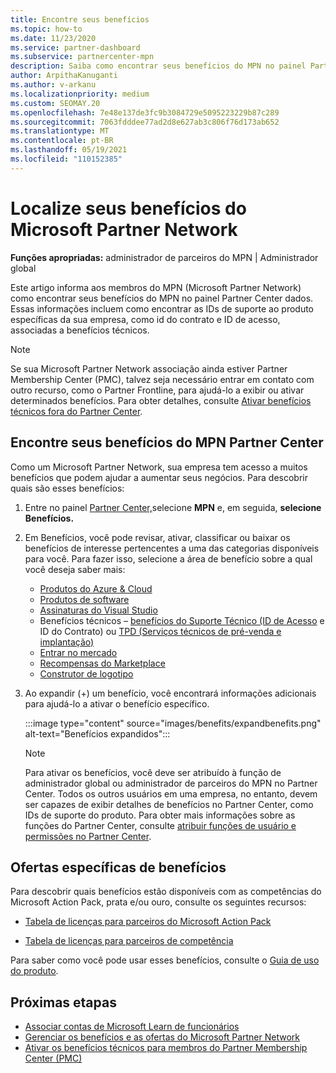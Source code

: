 ```yaml
---
title: Encontre seus benefícios
ms.topic: how-to
ms.date: 11/23/2020
ms.service: partner-dashboard
ms.subservice: partnercenter-mpn
description: Saiba como encontrar seus benefícios do MPN no painel Partner Center dados. Inclui informações sobre como encontrar a ID de acesso e a ID do contrato para obter benefícios técnicos.
author: ArpithaKanuganti
ms.author: v-arkanu
ms.localizationpriority: medium
ms.custom: SEOMAY.20
ms.openlocfilehash: 7e48e137de3fc9b3084729e5095223229b87c289
ms.sourcegitcommit: 7063fdddee77ad2d8e627ab3c806f76d173ab652
ms.translationtype: MT
ms.contentlocale: pt-BR
ms.lasthandoff: 05/19/2021
ms.locfileid: "110152385"
---
```

# <a name="locate-your-microsoft-partner-network-benefits"></a>Localize seus benefícios do Microsoft Partner Network 

**Funções apropriadas:** administrador de parceiros do MPN | Administrador global

Este artigo informa aos membros do MPN (Microsoft Partner Network) como encontrar seus benefícios do MPN no painel Partner Center dados. Essas informações incluem como encontrar as IDs de suporte ao produto específicas da sua empresa, como id do contrato e ID de acesso, associadas a benefícios técnicos.

>[!NOTE]
> Se sua Microsoft Partner Network associação ainda estiver Partner Membership Center (PMC), talvez seja necessário entrar em contato com outro recurso, como o Partner Frontline, para ajudá-lo a exibir ou ativar determinados benefícios. Para obter detalhes, consulte [Ativar benefícios técnicos fora do Partner Center](partner-membership-center-tech-benefits-activate.md).

## <a name="find-your-mpn-benefits-in-partner-center"></a>Encontre seus benefícios do MPN Partner Center

Como um Microsoft Partner Network, sua empresa tem acesso a muitos benefícios que podem ajudar a aumentar seus negócios. Para descobrir quais são esses benefícios:

1. Entre no painel [Partner Center,](https://partner.microsoft.com/dashboard/home)selecione **MPN** e, em seguida, **selecione Benefícios.**

2. Em Benefícios, você pode revisar, ativar, classificar ou baixar os benefícios de interesse pertencentes a uma das categorias disponíveis para você. Para fazer isso, selecione a área de benefício sobre a qual você deseja saber mais:

   - [Produtos do Azure & Cloud](mpn-benefits-azure-cloud.md)
   - [Produtos de software](mpn-benefits-software.md)
   - [Assinaturas do Visual Studio](mpn-benefits-visual-studio.md)
   - Benefícios técnicos – [benefícios do Suporte Técnico (ID de Acesso](mpn-benefits-technical-support.md) e ID do Contrato) ou [TPD (Serviços técnicos de pré-venda e implantação)](technical-benefits.md)
   - [Entrar no mercado](mpn-learn-about-go-to-market-benefits.md)
   - [Recompensas do Marketplace](marketplace-rewards.md)
   - [Construtor de logotipo](mpn-logo-builder.md)

3. Ao expandir (+) um benefício, você encontrará informações adicionais para ajudá-lo a ativar o benefício específico.

   :::image type="content" source="images/benefits/expandbenefits.png" alt-text="Benefícios expandidos":::

   > [!NOTE]
   > Para ativar os benefícios, você deve ser atribuído à função de administrador global ou administrador de parceiros do MPN no Partner Center. Todos os outros usuários em uma empresa, no entanto, devem ser capazes de exibir detalhes de benefícios no Partner Center, como IDs de suporte do produto. Para obter mais informações sobre as funções do Partner Center, consulte [atribuir funções de usuário e permissões no Partner Center](permissions-overview.md).

## <a name="specific-benefit-offers"></a>Ofertas específicas de benefícios

Para descobrir quais benefícios estão disponíveis com as competências do Microsoft Action Pack, prata e/ou ouro, consulte os seguintes recursos:

- [Tabela de licenças para parceiros do Microsoft Action Pack](https://assetsprod.microsoft.com/en-us/microsoft-action-pack-license-table.pdf)

- [Tabela de licenças para parceiros de competência](https://assetsprod.microsoft.com/mpn-maps-software-iur-competency-license-table.docx)

Para saber como você pode usar esses benefícios, consulte o [Guia de uso do produto](https://assets.microsoft.com/MPN-MAPS-Product-Usage-Guide.pdf).

## <a name="next-steps"></a>Próximas etapas

- [Associar contas de Microsoft Learn de funcionários](ms-learn-associate.md)
- [Gerenciar os benefícios e as ofertas do Microsoft Partner Network](manage-your-partner-network-benefits.md)
- [Ativar os benefícios técnicos para membros do Partner Membership Center (PMC)](partner-membership-center-tech-benefits-activate.md)
